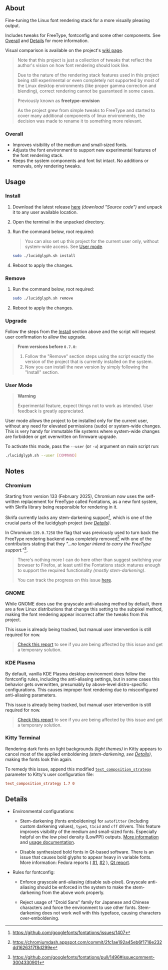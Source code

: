 ## About
Fine-tuning the Linux font rendering stack for a more visually pleasing output.

Includes tweaks for FreeType, fontconfig and some other components. See
[Overall](#overall) and [Details](#details) for more information.

Visual comparison is available on the project's
[wiki page](https://github.com/maximilionus/lucidglyph/wiki/Comparison).

> Note that this project is just a collection of tweaks that reflect the
> author's vision on how font rendering should look like.
>
> Due to the nature of the rendering stack features used in this project being
> still experimental or even completely not supported by most of the Linux
> desktop environments (like proper gamma correction and blending), correct
> rendering cannot be guaranteed in some cases.

> Previously known as **freetype-envision**
>
> As the project grew from simple tweaks to FreeType and started to cover many
> additional components of linux environments, the decision was made to rename
> it to something more relevant.

### Overall
- Improves visibility of the medium and small-sized fonts.
- Adjusts the font environment to support new experimental features of the font
  rendering stack.
- Keeps the system components and font list intact. No additions or removals,
  only rendering tweaks.


## Usage
### Install
1. Download the latest release
   [here](https://github.com/maximilionus/lucidglyph/releases/latest)
   *(download "Source code")* and unpack it to any user available location.
2. Open the terminal in the unpacked directory.
3. Run the command below, root required:
   > You can also set up this project for the current user only, without
   > system-wide access. See [User mode](#user-mode).

   ```sh
   sudo ./lucidglyph.sh install
   ```
4. Reboot to apply the changes.

### Remove
1. Run the command below, root required:
   ```sh
   sudo ./lucidglyph.sh remove
   ```
2. Reboot to apply the changes.

### Upgrade
Follow the steps from the [Install](#install) section above and the script will
request user confirmation to allow the upgrade.

> **From versions before `0.7.0`:**  
> 1. Follow the "Remove" section steps using the script exactly the version of
>    the project that is currently installed on the system.
> 2. Now you can install the new version by simply following the "Install"
>    section.

### User Mode
> **Warning**
>
> Experimental feature, expect things not to work as intended. User feedback is
> greatly appreciated.

User mode allows the project to be installed only for the current user, without
any need for elevated permissions (sudo) or system-wide changes. This is very
handy for immutable file systems where system-wide changes are forbidden or get
overwritten on firmware upgrade.

To activate this mode, pass the `--user` (or `-u`) argument on main script run:
```sh
./lucidglyph.sh --user [COMMAND]
```


## Notes
### Chromium
Starting from version 133 (February 2025), Chromium now uses the self-written
replacement for FreeType called Fontations, as a new font system, with Skrifa
library being responsible for rendering in it.

Skrifa currently lacks any stem-darkening support[^1], which is one of the
crucial parts of the lucidglyph project _(see [Details](#details))_.

In Chromium `139.0.7258` the flag that was previously used to turn back the
FreeType rendering backend was completely removed[^2] with one of the
contributors stating that they _"...no longer intend to carry the FreeType
support."_[^3].

> There's nothing more I can do here other than suggest switching your browser
> to Firefox, at least until the Fontations stack matures enough to support the
> required functionality _(mostly stem-darkening)_.
>
> You can track the progress on this issue
> [here](https://github.com/maximilionus/lucidglyph/issues/18).


### GNOME
While GNOME does use the grayscale anti-aliasing method by default, there are a
few Linux distributions that change this setting to the subpixel method, making
the font rendering appear incorrect after the tweaks from this project.

This issue is already being tracked, but manual user intervention is still
required for now.

> [Check this report](https://github.com/maximilionus/lucidglyph/issues/7) to
> see if you are being affected by this issue and get a temporary solution.


### KDE Plasma
By default, vanilla KDE Plasma desktop environment does follow the fontconfig
rules, including the anti-aliasing settings, but in some cases this behavior
gets overwritten, presumably by above-level distro-specific configurations.
This causes improper font rendering due to misconfigured anti-aliasing
parameters.

This issue is already being tracked, but manual user intervention is still
required for now.

> [Check this report](https://github.com/maximilionus/lucidglyph/issues/12) to
> see if you are being affected by this issue and get a temporary solution.


### Kitty Terminal
Rendering dark fonts on light backgrounds _(light themes)_ in Kitty appears to
cancel most of the applied emboldening _(stem-darkening, see
[Details](#details))_, making the fonts look thin again.

To remedy this issue, append this modified
[`text_composition_strategy`](https://sw.kovidgoyal.net/kitty/conf/#opt-kitty.text_composition_strategy)
parameter to Kitty's user configuration file:

```conf
text_composition_strategy 1.7 0
```


## Details
- Environmental configurations:
   - Stem-darkening (fonts emboldening) for `autofitter` (including custom
     darkening values), `type1`, `t1cid` and `cff` drivers. This feature
     improves visibility of the medium and small-sized fonts. Especially
     helpful on the low pixel density (LowPPI) outputs.
     [More information](https://freetype.org/freetype2/docs/hinting/text-rendering-general.html)
     and
     [usage documentation](https://freetype.org/freetype2/docs/reference/ft2-properties.html#no-stem-darkening).

   - Disable synthesized bold fonts in Qt-based software. There is an issue
     that causes bold glyphs to appear heavy in variable fonts. More
     information:
     Fedora reports (
     [#1](https://bugzilla.redhat.com/show_bug.cgi?id=2179854),
     [#2](https://pagure.io/fedora-kde/SIG/issue/461)
     ),
     [Qt report](https://bugreports.qt.io/browse/QTBUG-112136).

- Rules for fontconfig:
   - Enforce grayscale anti-aliasing (disable sub-pixel). Grayscale
     anti-aliasing should be enforced in the system to make the stem-darkening
     from the above work properly.

   - Reject usage of "Droid Sans" family for Japanese and Chinese characters
     and force the environment to use other fonts. Stem-darkening does not work
     well with this typeface, causing characters over-emboldening.


[^1]: https://github.com/googlefonts/fontations/issues/1407
[^2]: https://chromiumdash.appspot.com/commit/2fc1ae192a45eb6f1716e232dd1626317f8d299e
[^3]: https://github.com/googlefonts/fontations/pull/1496#issuecomment-3004330901
